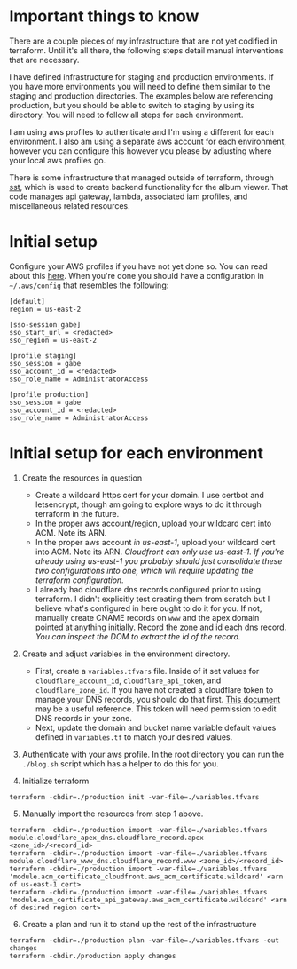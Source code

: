 # Important things to know

There are a couple pieces of my infrastructure that are not yet codified in terraform. Until it's all there, the following steps detail manual interventions that are necessary.

I have defined infrastructure for staging and production environments. If you have more environments you will need to define them similar to the staging and production directories. The examples below are referencing production, but you should be able to switch to staging by using its directory. You will need to follow all steps for each environment.

I am using aws profiles to authenticate and I'm using a different for each environment. I also am using a separate aws account for each environment, however you can configure this however you please by adjusting where your local aws profiles go.

There is some infrastructure that managed outside of terraform, through [sst](https://sst.dev/), which is used to create backend functionality for the album viewer. That code manages api gateway, lambda, associated iam profiles, and miscellaneous related resources.

# Initial setup

Configure your AWS profiles if you have not yet done so. You can read about this [here](https://docs.aws.amazon.com/cli/latest/userguide/sso-configure-profile-token.html). When you're done you should have a configuration in `~/.aws/config` that resembles the following:
```
[default]
region = us-east-2

[sso-session gabe]
sso_start_url = <redacted>
sso_region = us-east-2

[profile staging]
sso_session = gabe
sso_account_id = <redacted>
sso_role_name = AdministratorAccess

[profile production]
sso_session = gabe
sso_account_id = <redacted>
sso_role_name = AdministratorAccess
```

# Initial setup for each environment

1. Create the resources in question
    - Create a wildcard https cert for your domain. I use certbot and letsencrypt, though am going to explore ways to do it through terraform in the future.
    - In the proper aws account/region, upload your wildcard cert into ACM. Note its ARN.
    - In the proper aws account _in us-east-1_, upload your wildcard cert into ACM. Note its ARN. _Cloudfront can only use us-east-1. If you're already using us-east-1 you probably should just consolidate these two configurations into one, which will require updating the terraform configuration._
    - I already had cloudflare dns records configured prior to using terraform. I didn't explicitly test creating them from scratch but I believe what's configured in here ought to do it for you. If not, manually create CNAME records on `www` and the apex domain pointed at anything initially. Record the zone and id each dns record. _You can inspect the DOM to extract the id of the record._

2. Create and adjust variables in the environment directory.
    - First, create a `variables.tfvars` file. Inside of it set values for `cloudflare_account_id`, `cloudflare_api_token`, and `cloudflare_zone_id`. If you have not created a cloudflare token to manage your DNS records, you should do that first. [This document](https://developers.cloudflare.com/fundamentals/api/get-started/create-token/) may be a useful reference. This token will need permission to edit DNS records in your zone.
    - Next, update the domain and bucket name variable default values defined in `variables.tf` to match your desired values.

3. Authenticate with your aws profile. In the root directory you can run the `./blog.sh` script which has a helper to do this for you.

4. Initialize terraform
```
terraform -chdir=./production init -var-file=./variables.tfvars
```

5. Manually import the resources from step 1 above.
```
terraform -chdir=./production import -var-file=./variables.tfvars module.cloudflare_apex_dns.cloudflare_record.apex <zone_id>/<record_id>
terraform -chdir=./production import -var-file=./variables.tfvars module.cloudflare_www_dns.cloudflare_record.www <zone_id>/<record_id>
terraform -chdir=./production import -var-file=./variables.tfvars 'module.acm_certificate_cloudfront.aws_acm_certificate.wildcard' <arn of us-east-1 cert>
terraform -chdir=./production import -var-file=./variables.tfvars 'module.acm_certificate_api_gateway.aws_acm_certificate.wildcard' <arn of desired region cert>
```

6. Create a plan and run it to stand up the rest of the infrastructure
```
terraform -chdir=./production plan -var-file=./variables.tfvars -out changes
terraform -chdir./production apply changes
```